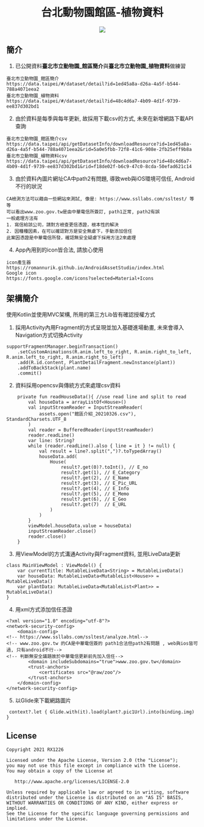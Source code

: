 <h1 align="center">台北動物園館區-植物資料 </h1>

<p align="center">
  <a target="_blank" href="https://www.paypal.me/RX1226" title="Donate using PayPal"><img src="https://img.shields.io/badge/paypal-donate-yellow.svg" /></a>
</p>


## 簡介
1. 已公開資料**臺北市立動物園_館區簡介**與**臺北市立動物園_植物資料**做練習
```
臺北市立動物園_館區簡介
https://data.taipei/#/dataset/detail?id=1ed45a8a-d26a-4a5f-b544-788a4071eea2
臺北市立動物園_植物資料
https://data.taipei/#/dataset/detail?id=48c4d6a7-4b09-4d1f-9739-ee837d302bd1
```
2. 由於資料是每季與每年更新, 故採用下載csv的方式, 未來在新增網路下載API查詢
```
臺北市立動物園_館區簡介csv
https://data.taipei/api/getDatasetInfo/downloadResource?id=1ed45a8a-d26a-4a5f-b544-788a4071eea2&rid=5a0e5fbb-72f8-41c6-908e-2fb25eff9b8a
臺北市立動物園_植物資料csv
https://data.taipei/api/getDatasetInfo/downloadResource?id=48c4d6a7-4b09-4d1f-9739-ee837d302bd1&rid=f18de02f-b6c9-47c0-8cda-50efad621c14
```

3. 由於資料內圖片網址CA中path2有問題, 導致web與iOS環境可信任, Android不行的狀況
```
CA檢測方法可以藉由一些網站來測試, 像是: https://www.ssllabs.com/ssltest/ 等等
可以看出www.zoo.gov.tw是由中華電信所簽訂, path1正常, path2有誤
一般處理方法有
1. 寫信給該公司，請對方檢查更信憑證，根本性的解決
2. 因種種因素，在可以確認對方是安全無慮下，手動添加信任
此案因憑證是中華電信所發，確認無安全疑慮下採用方法2來處理
```
4. App內用到的icon皆合法, 請放心使用

```
icon產生器
https://romannurik.github.io/AndroidAssetStudio/index.html
Google icon
https://fonts.google.com/icons?selected=Material+Icons
```



## 架構簡介

使用Kotlin並使用MVC架構, 所用的第三方Lib皆有確認授權方式

1. 採用Activity內用Fragment的方式呈現並加入基礎進場動畫, 未來會導入Navigation方式切換Activity

```
supportFragmentManager.beginTransaction()
    .setCustomAnimations(R.anim.left_to_right, R.anim.right_to_left, R.anim.left_to_right, R.anim.right_to_left)
    .add(R.id.content, PlantDetailFragment.newInstance(plant))
    .addToBackStack(plant.name)
    .commit()
```
2. 資料採用opencsv與傳統方式來處理csv資料

```
    private fun readHouseData(){ //use read line and split to read
        val houseData = arrayListOf<House>()
        val inputStreamReader = InputStreamReader(
            assets.open("館區介紹_20210326.csv"), StandardCharsets.UTF_8
        )
        val reader = BufferedReader(inputStreamReader)
        reader.readLine()
        var line: String?
        while (reader.readLine().also { line = it } != null) {
            val result = line?.split(",")?.toTypedArray()
            houseData.add(
                House(
                    result?.get(0)?.toInt(), // E_no
                    result?.get(1), // E_Category
                    result?.get(2), // E_Name
                    result?.get(3), // E_Pic_URL
                    result?.get(4), // E_Info
                    result?.get(5), // E_Memo
                    result?.get(6), // E_Geo
                    result?.get(7)  // E_URL
                )
            ) 
        }
        viewModel.houseData.value = houseData)
        inputStreamReader.close()
        reader.close()
    }
```
3. 用ViewModel的方式溝通Activity與Fragment資料, 並用LiveData更新

```
class MainViewModel : ViewModel() {
    var currentTitle: MutableLiveData<String> = MutableLiveData()
    var houseData: MutableLiveData<MutableList<House>> = MutableLiveData()
    var plantData: MutableLiveData<MutableList<Plant>> = MutableLiveData()
}
```
4. 用xml方式添加信任憑證

```
<?xml version="1.0" encoding="utf-8"?>
<network-security-config>
    <domain-config>
<!-- https://www.ssllabs.com/ssltest/analyze.html-->
<!-- www.zoo.gov.tw 的CA是中華電信簽的 path1合法但path2有問題 , web與ios皆可過, 只有android不行-->
<!-- 判斷無安全議題故於中華電信更新前先加入信任-->
        <domain includeSubdomains="true">www.zoo.gov.tw</domain>
        <trust-anchors>
            <certificates src="@raw/zoo"/>
        </trust-anchors>
    </domain-config>
</network-security-config>
```
5. 以Glide來下載網路圖片

```
 context?.let { Glide.with(it).load(plant?.pic1Url).into(binding.img) }
```

## License
	Copyright 2021 RX1226
	
	Licensed under the Apache License, Version 2.0 (the "License");
	you may not use this file except in compliance with the License.
	You may obtain a copy of the License at
	
	   http://www.apache.org/licenses/LICENSE-2.0
	
	Unless required by applicable law or agreed to in writing, software
	distributed under the License is distributed on an "AS IS" BASIS,
	WITHOUT WARRANTIES OR CONDITIONS OF ANY KIND, either express or implied.
	See the License for the specific language governing permissions and
	limitations under the License.